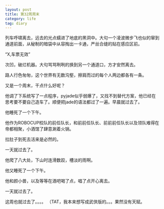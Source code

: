 ```yaml
---
layout: post
title: 第32周周末
category: life
tag: diary
---
```



列车呼啸离去，远去的光点蠕进了地底的黑洞中。大句一个凌波微步飞也似的窜到通道前面，从秘制的暗袋中从容掏出一卡通，严丝合缝的贴在感应区前。

“X,车票无效”

次凹，破烂机器。大句骂骂咧咧的换到另一个通道口，方才安然离去。

路人行色匆匆，这个世界有无数沟壑，擦肩而过的每个人两边都各有一条。

又是一个周末，干点什么好呢？

他调了下系统写了一点程序，pyjade似乎弱爆了，又找不到替代方案，他已经在思考要不要自己造车了。顺便把jade的语法都过了一遍。早晨就过去了。

他睡死了一个下午。

他作为ROBOCUP校队的前任队长，和前前任队长、前前前任队长以及领队难得在帝都相聚，小酒馆了肆意涮着火锅。

拉肚子到死去活来是必然的。

一天就过去了。

他爬了八大处，下山时连滑数跤，槽淡的雨啊。

他又睡死了一个下午。

他和颜小兽，以及等等在酒吧喝了点，唱了点开心离去。

一天就过去了。

这周也就过去了。。。。
（TAT，我本来想写成武侠版的。。。果然没有天赋。
